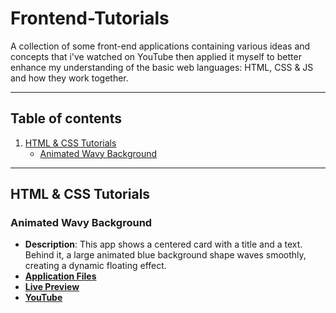 # Frontend-Tutorials

A collection of some front-end applications containing various ideas and concepts that i've watched on YouTube then applied it myself to better enhance my understanding of the basic web languages: HTML, CSS & JS and how they work together.

---

## Table of contents

1. [HTML & CSS Tutorials](#html--css-tutorials)
   - [Animated Wavy Background](#animated-wavy-background)

---

## HTML & CSS Tutorials

### Animated Wavy Background
- **Description**: This app shows a centered card with a title and a text. Behind it, a large animated blue background shape waves smoothly, creating a dynamic floating effect.
- **[Application Files](HTML%20%26%20CSS%20Tutorials/Animated%20Wavy%20Background)**
- **[Live Preview](https://codepen.io/Ahmed-Abdelhameed/full/OPyZXOd)**
- **[YouTube](https://youtu.be/7U2Ai5yUIlI)**
